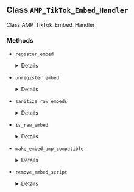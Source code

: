 ## Class `AMP_TikTok_Embed_Handler`

Class AMP_TikTok_Embed_Handler

### Methods
* `register_embed`

	<details>

	```php
	public register_embed()
	```

	Registers embed.


	</details>
* `unregister_embed`

	<details>

	```php
	public unregister_embed()
	```

	Unregisters embed.


	</details>
* `sanitize_raw_embeds`

	<details>

	```php
	public sanitize_raw_embeds( Document $dom )
	```

	Sanitize TikTok embeds to be AMP compatible.


	</details>
* `is_raw_embed`

	<details>

	```php
	protected is_raw_embed( \DOMElement $node )
	```

	Determine if the node has already been sanitized.


	</details>
* `make_embed_amp_compatible`

	<details>

	```php
	protected make_embed_amp_compatible( \DOMElement $blockquote_node )
	```

	Make TikTok embed AMP compatible.


	</details>
* `remove_embed_script`

	<details>

	```php
	protected remove_embed_script( \DOMElement $node )
	```

	Remove the TikTok embed script if it exists.


	</details>
